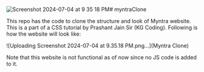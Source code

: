 ![Screenshot 2024-07-04 at 9 35 18 PM](https://github.com/Ayushi96/myntraClone/assets/37593376/7b523b55-006c-433c-949e-29b6f78f3f0a)# myntraClone

This repo has the code to clone the structure and look of Myntra website. This is a part of a CSS tutorial by Prashant Jain Sir (KG Coding). Following is how the website will look like:

![Uploading Screenshot 2024-07-04 at 9.35.18 PM.png…](Myntra Clone)


Note that this website is not functional as of now since no JS code is added to it. 
